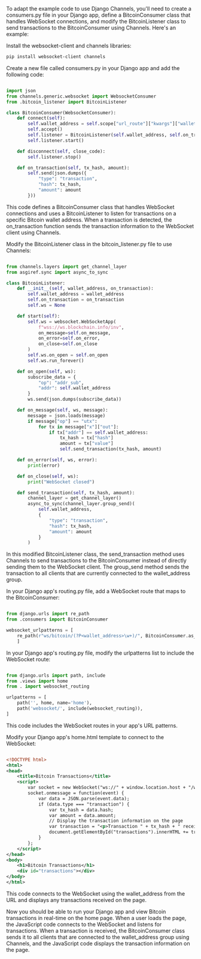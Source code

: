 To adapt the example code to use Django Channels, you'll need to create a consumers.py file in your Django app, define a BitcoinConsumer class that handles WebSocket connections, and modify the BitcoinListener class to send transactions to the BitcoinConsumer using Channels. Here's an example:

Install the websocket-client and channels libraries:
```sh
pip install websocket-client channels

```


Create a new file called consumers.py in your Django app and add the following code:
```py

import json
from channels.generic.websocket import WebsocketConsumer
from .bitcoin_listener import BitcoinListener

class BitcoinConsumer(WebsocketConsumer):
    def connect(self):
        self.wallet_address = self.scope["url_route"]["kwargs"]["wallet_address"]
        self.accept()
        self.listener = BitcoinListener(self.wallet_address, self.on_transaction)
        self.listener.start()

    def disconnect(self, close_code):
        self.listener.stop()

    def on_transaction(self, tx_hash, amount):
        self.send(json.dumps({
            "type": "transaction",
            "hash": tx_hash,
            "amount": amount
        }))
```

This code defines a BitcoinConsumer class that handles WebSocket connections and uses a BitcoinListener to listen for transactions on a specific Bitcoin wallet address. When a transaction is detected, the on_transaction function sends the transaction information to the WebSocket client using Channels.

Modify the BitcoinListener class in the bitcoin_listener.py file to use Channels:
```py

from channels.layers import get_channel_layer
from asgiref.sync import async_to_sync

class BitcoinListener:
    def __init__(self, wallet_address, on_transaction):
        self.wallet_address = wallet_address
        self.on_transaction = on_transaction
        self.ws = None

    def start(self):
        self.ws = websocket.WebSocketApp(
            f"wss://ws.blockchain.info/inv",
            on_message=self.on_message,
            on_error=self.on_error,
            on_close=self.on_close
        )
        self.ws.on_open = self.on_open
        self.ws.run_forever()

    def on_open(self, ws):
        subscribe_data = {
            "op": "addr_sub",
            "addr": self.wallet_address
        }
        ws.send(json.dumps(subscribe_data))

    def on_message(self, ws, message):
        message = json.loads(message)
        if message["op"] == "utx":
            for tx in message["x"]["out"]:
                if tx["addr"] == self.wallet_address:
                    tx_hash = tx["hash"]
                    amount = tx["value"]
                    self.send_transaction(tx_hash, amount)

    def on_error(self, ws, error):
        print(error)

    def on_close(self, ws):
        print("WebSocket closed")

    def send_transaction(self, tx_hash, amount):
        channel_layer = get_channel_layer()
        async_to_sync(channel_layer.group_send)(
            self.wallet_address,
            {
                "type": "transaction",
                "hash": tx_hash,
                "amount": amount
            }
        )

```


In this modified BitcoinListener class, the send_transaction method uses Channels to send transactions to the BitcoinConsumer instead of directly sending them to the WebSocket client. The group_send method sends the transaction to all clients that are currently connected to the wallet_address group.

In your Django app's routing.py file, add a WebSocket route that maps to the BitcoinConsumer:
```py

from django.urls import re_path
from .consumers import BitcoinConsumer

websocket_urlpatterns = [
    re_path(r"ws/bitcoin/(?P<wallet_address>\w+)/", BitcoinConsumer.as_view())
    ]

```

In your Django app's routing.py file, modify the urlpatterns list to include the WebSocket route:
```py

from django.urls import path, include
from .views import home
from . import websocket_routing

urlpatterns = [
    path('', home, name='home'),
    path('websocket/', include(websocket_routing)),
]

```

This code includes the WebSocket routes in your app's URL patterns.

Modify your Django app's home.html template to connect to the WebSocket:
```xml

<!DOCTYPE html>
<html>
<head>
    <title>Bitcoin Transactions</title>
    <script>
        var socket = new WebSocket("ws://" + window.location.host + "/websocket/bitcoin/{{ wallet_address }}/");
        socket.onmessage = function(event) {
            var data = JSON.parse(event.data);
            if (data.type === "transaction") {
                var tx_hash = data.hash;
                var amount = data.amount;
                // Display the transaction information on the page
                var transaction = "<p>Transaction " + tx_hash + " received: " + amount + " satoshis</p>";
                document.getElementById("transactions").innerHTML += transaction;
            }
        };
    </script>
</head>
<body>
    <h1>Bitcoin Transactions</h1>
    <div id="transactions"></div>
</body>
</html>

```


This code connects to the WebSocket using the wallet_address from the URL and displays any transactions received on the page.

Now you should be able to run your Django app and view Bitcoin transactions in real-time on the home page. When a user loads the page, the JavaScript code connects to the WebSocket and listens for transactions. When a transaction is received, the BitcoinConsumer class sends it to all clients that are connected to the wallet_address group using Channels, and the JavaScript code displays the transaction information on the page.